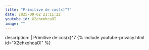 ```yaml
---
title: "Primitive de cos(x)^7"
date: 2025-09-02 21:11:22 
youtube_id: X2ehxohcaOI
image: ""
---
```

description: |
  Primitive de cos(x)^7
{% include youtube-privacy.html id="X2ehxohcaOI" %}
